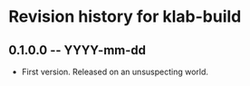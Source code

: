 # Revision history for klab-build

## 0.1.0.0 -- YYYY-mm-dd

* First version. Released on an unsuspecting world.
